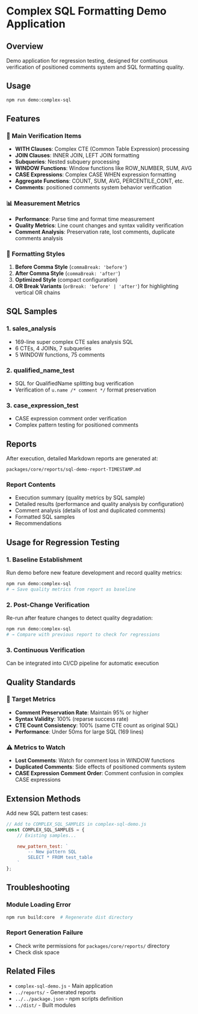 # Complex SQL Formatting Demo Application

## Overview

Demo application for regression testing, designed for continuous verification of positioned comments system and SQL formatting quality.

## Usage

```bash
npm run demo:complex-sql
```

## Features

### 🎯 Main Verification Items

- **WITH Clauses**: Complex CTE (Common Table Expression) processing
- **JOIN Clauses**: INNER JOIN, LEFT JOIN formatting
- **Subqueries**: Nested subquery processing
- **WINDOW Functions**: Window functions like ROW_NUMBER, SUM, AVG
- **CASE Expressions**: Complex CASE WHEN expression formatting
- **Aggregate Functions**: COUNT, SUM, AVG, PERCENTILE_CONT, etc.
- **Comments**: positioned comments system behavior verification

### 📊 Measurement Metrics

- **Performance**: Parse time and format time measurement
- **Quality Metrics**: Line count changes and syntax validity verification
- **Comment Analysis**: Preservation rate, lost comments, duplicate comments analysis

### 🔧 Formatting Styles

1. **Before Comma Style** (`commaBreak: 'before'`)
2. **After Comma Style** (`commaBreak: 'after'`)
3. **Optimized Style** (compact configuration)
4. **OR Break Variants** (`orBreak: 'before' | 'after'`) for highlighting vertical OR chains

## SQL Samples

### 1. sales_analysis
- 169-line super complex CTE sales analysis SQL
- 6 CTEs, 4 JOINs, 7 subqueries
- 5 WINDOW functions, 75 comments

### 2. qualified_name_test
- SQL for QualifiedName splitting bug verification
- Verification of `u.name /* comment */` format preservation

### 3. case_expression_test
- CASE expression comment order verification
- Complex pattern testing for positioned comments

## Reports

After execution, detailed Markdown reports are generated at:
```
packages/core/reports/sql-demo-report-TIMESTAMP.md
```

### Report Contents

- Execution summary (quality metrics by SQL sample)
- Detailed results (performance and quality analysis by configuration)
- Comment analysis (details of lost and duplicated comments)
- Formatted SQL samples
- Recommendations

## Usage for Regression Testing

### 1. Baseline Establishment
Run demo before new feature development and record quality metrics:
```bash
npm run demo:complex-sql
# → Save quality metrics from report as baseline
```

### 2. Post-Change Verification
Re-run after feature changes to detect quality degradation:
```bash
npm run demo:complex-sql
# → Compare with previous report to check for regressions
```

### 3. Continuous Verification
Can be integrated into CI/CD pipeline for automatic execution

## Quality Standards

### 🎯 Target Metrics

- **Comment Preservation Rate**: Maintain 95% or higher
- **Syntax Validity**: 100% (reparse success rate)
- **CTE Count Consistency**: 100% (same CTE count as original SQL)
- **Performance**: Under 50ms for large SQL (169 lines)

### ⚠️ Metrics to Watch

- **Lost Comments**: Watch for comment loss in WINDOW functions
- **Duplicated Comments**: Side effects of positioned comments system
- **CASE Expression Comment Order**: Comment confusion in complex CASE expressions

## Extension Methods

Add new SQL pattern test cases:

```javascript
// Add to COMPLEX_SQL_SAMPLES in complex-sql-demo.js
const COMPLEX_SQL_SAMPLES = {
    // Existing samples...

    new_pattern_test: `
        -- New pattern SQL
        SELECT * FROM test_table
    `
};
```

## Troubleshooting

### Module Loading Error
```bash
npm run build:core  # Regenerate dist directory
```

### Report Generation Failure
- Check write permissions for `packages/core/reports/` directory
- Check disk space

## Related Files

- `complex-sql-demo.js` - Main application
- `../reports/` - Generated reports
- `../../package.json` - npm scripts definition
- `../dist/` - Built modules
